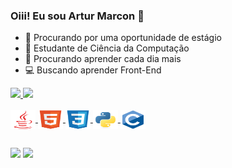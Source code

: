 ### Oiii! Eu sou Artur Marcon 👋



- 🔭 Procurando por uma oportunidade de estágio
- 🌱 Estudante de Ciência da Computação
- 👯 Procurando aprender cada dia mais 
- 💻 Buscando aprender Front-End

 <div>
  <a href="https://github.com/Marcon149">
  <img height="140em" src="https://github-readme-stats.vercel.app/api?username=Marcon149&show_icons=true&theme=radical&include_all_commits=true&count_private=true"/>
  <img height="160em" src="https://github-readme-stats.vercel.app/api/top-langs/?username=Marcon149&layout=compact&langs_count=7&theme=radical"/>
</div>
  
<div style="display: inline_block"><br>
  <img align="center" alt="Artur-Java" height="30" width="40" src="https://raw.githubusercontent.com/devicons/devicon/master/icons/java/java-plain.svg">
  <img align="center" alt="Artur-HTML" height="30" width="40" src="https://raw.githubusercontent.com/devicons/devicon/master/icons/html5/html5-original.svg">
  <img align="center" alt="Artur-CSS" height="30" width="40" src="https://raw.githubusercontent.com/devicons/devicon/master/icons/css3/css3-original.svg">
  <img align="center" alt="Artur-Python" height="30" width="40" src="https://raw.githubusercontent.com/devicons/devicon/master/icons/python/python-original.svg">
  <img align="center" alt="Artur-C" height="30" width="40" src="https://raw.githubusercontent.com/devicons/devicon/master/icons/c/c-original.svg">
</div>
  
##
  
<div>
  <a href="https://www.linkedin.com/in/artur-marcon" target="_blank"><img src="https://img.shields.io/badge/-LinkedIn-%230077B5?style=for-the-badge&logo=linkedin&logoColor=white" target="_blank"></a> 
  <a href = "mailto:a.marcon@edu.pucrs.br"><img src="https://img.shields.io/badge/Microsoft_Outlook-0078D4?style=for-the-badge&logo=microsoft-outlook&logoColor=white" target="_blank"></a>   
  
</div>


